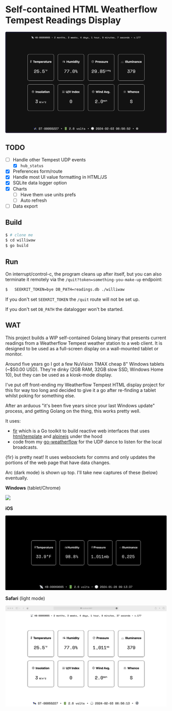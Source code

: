 # Self-contained HTML Weatherflow Tempest Readings Display

![](imgs/arc.png)

## TODO

- [ ] Handle other Tempest UDP events
  - [X] `hub_status` 
- [X] Preferences form/route
- [X] Handle most UI value formatting in HTML/JS
- [X] SQLite data logger option
- [X] Charts
  - [ ] Have them use units prefs
  - [ ] Auto refresh
- [ ] Data export

## Build

```bash
$ # clone me
$ cd williwaw
$ go build
```

## Run

On interrupt/control-c, the program cleans up after itself, but you can also terminate it remotely via the `/quit?token=something-you-make-up` endpoint:

```bash
$   SEEKRIT_TOKEN=bye DB_PATH=readings.db ./williwaw
```

If you don't set `SEEKRIT_TOKEN` the `/quit` route will not be set up.

If you don't set `DB_PATH` the datalogger won't be started.

## WAT

This project builds a WIP self-contained Golang binary that presents current readings from a Weatherflow Tempest weather station to a web client. It is designed to be used as a full-screen display on a wall-mounted tablet or monitor.

Around five years go I got a few NuVision TMAX cheap 8" Windows tablets (~$50.00 USD). They're dinky (2GB RAM, 32GB slow SSD, Windows Home 10), but they can be used as a kiosk-mode display.

I've put off front-ending my Weatherflow Tempest HTML display project for this for way too long and decided to give it a go after re-finding a tablet whilst poking for something else.

After an arduous "it's been five years since your last Windows update" process, and getting Golang on the thing, this works pretty well.

It uses:

- [fir](https://github.com/livefir/fir/) which is a Go toolkit to build reactive web interfaces that uses [html/template](https://pkg.go.dev/html/template) and [alpinejs](https://alpinejs.dev/) under the hood
- code from my [go-weatherflow](https://github.com/hrbrmstr/go-weatherflow) for the UDP dance to listen for the local broadcasts.

{fir} is pretty neat! It uses websockets for comms and only updates the portions of the web page that have data changes.

Arc (dark mode) is shown up top. I'll take new captures of these (below) eventually.

**Windows** (tablet/Chrome)

![](imgs/tablet.png)

**iOS**

![](imgs/iphone.jpg)

**Safari** (light mode)

![](imgs/safari.png)
